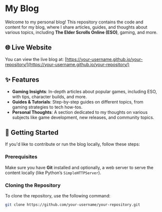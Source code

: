 # My Blog

Welcome to my personal blog! This repository contains the code and content for my blog, where I share articles, guides, and thoughts about various topics, including **The Elder Scrolls Online (ESO)**, gaming, and more.

## 🌐 Live Website
You can view the live blog at:
[https://your-username.github.io/your-repository/](https://your-username.github.io/your-repository/)

## ✨ Features
- **Gaming Insights**: In-depth articles about popular games, including ESO, with tips, character builds, and more.
- **Guides & Tutorials**: Step-by-step guides on different topics, from gaming strategies to tech how-tos.
- **Personal Thoughts**: A section dedicated to my thoughts on various subjects like game development, new releases, and community topics.

## 🚀 Getting Started
If you'd like to contribute or run the blog locally, follow these steps:

### Prerequisites
Make sure you have **Git** installed and optionally, a web server to serve the content locally (like Python’s `SimpleHTTPServer`).

### Cloning the Repository
To clone the repository, use the following command:

```bash
git clone https://github.com/your-username/your-repository.git
